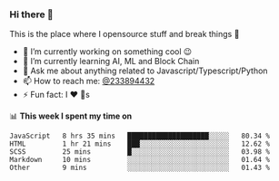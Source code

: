 ### Hi there 👋

<!--
**a233894432/a233894432** is a ✨ _special_ ✨ repository because its `README.md` (this file) appears on your GitHub profile.

Here are some ideas to get you started:

- 🔭 I’m currently working on ...
- 🌱 I’m currently learning ...
- 👯 I’m looking to collaborate on ...
- 🤔 I’m looking for help with ...
- 💬 Ask me about ...
- 📫 How to reach me: ...
- 😄 Pronouns: ...
- ⚡ Fun fact: ...
-->
 
 
This is the place where I opensource stuff and break things :rofl:

- 🔭 I’m currently working on something cool :wink:
- 🌱 I’m currently learning AI, ML and Block Chain
- 💬 Ask me about anything related to Javascript/Typescript/Python
- 📫 How to reach me: [@233894432](https://twitter.com/233894432)
- ⚡ Fun fact: I :heart: :dog:s

📊 **This week I spent my time on**
<!--START_SECTION:waka-->
```text
JavaScript   8 hrs 35 mins   ████████████████████░░░░░   80.34 % 
HTML         1 hr 21 mins    ███░░░░░░░░░░░░░░░░░░░░░░   12.62 % 
SCSS         25 mins         █░░░░░░░░░░░░░░░░░░░░░░░░   03.98 % 
Markdown     10 mins         ░░░░░░░░░░░░░░░░░░░░░░░░░   01.64 % 
Other        9 mins          ░░░░░░░░░░░░░░░░░░░░░░░░░   01.43 %
```
<!--END_SECTION:waka-->
